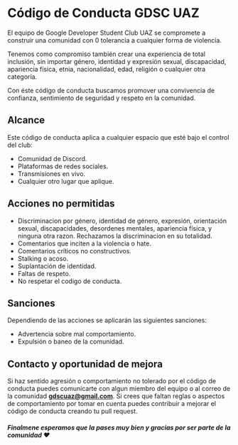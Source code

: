 # Código de Conducta GDSC UAZ

El equipo de Google Developer Student Club UAZ se compromete a construir una comunidad con 0 tolerancia a cualquier forma de violencia.

Tenemos como compromiso también crear una experiencia de total inclusión, sin importar género, identidad y expresión sexual, discapacidad, apariencia física, etnia, nacionalidad, edad, religión o cualquier otra categoría.

Con éste código de conducta buscamos promover una convivencia de confianza, sentimiento de seguridad y respeto en la comunidad.

## Alcance

Este código de conducta aplica a cualquier espacio que esté bajo el control del club:
* Comunidad de Discord.
* Plataformas de redes sociales.
* Transmisiones en vivo.
* Cualquier otro lugar que aplique.

## Acciones no permitidas

* Discriminacion por género, identidad de género, expresión, orientación sexual, discapacidades, desordenes mentales, apariencia física, y ninguna otra razon. Rechazamos la discriminacion en su totalidad.
* Comentarios que inciten a la violencia o hate.
* Comentarios críticos no constructivos.
* Stalking o acoso.
* Suplantación de identidad.
* Faltas de respeto.
* No respetar el codigo de conducta.

## Sanciones

Dependiendo de las acciones se aplicarán las siguientes sanciones:

* Advertencia sobre mal comportamiento.
* Expulsión o baneo de la comunidad.

## Contacto y oportunidad de mejora

Si haz sentido agresión o comportamiento no tolerado por el código de conducta puedes comunicarte con algun miembro del equipo o al correo de la comunidad **gdscuaz@gmail.com**. Si crees que faltan reglas o aspectos de comportamiento por tomar en cuenta puedes contribuir a mejorar el código de conducta creando tu pull request.

##### Finalmene esperamos que la pases muy bien y gracias por ser parte de la comunidad ❤
